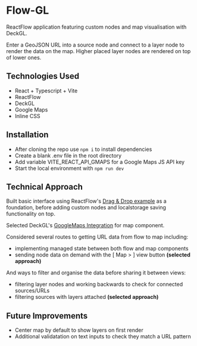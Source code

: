 # Flow-GL

ReactFlow application featuring custom nodes and map visualisation with DeckGL.

Enter a GeoJSON URL into a source node and connect to a layer node to render the data on the map. Higher placed layer nodes are rendered on top of lower ones.

## Technologies Used

- React + Typescript + Vite
- ReactFlow
- DeckGL
- Google Maps
- Inline CSS

## Installation

- After cloning the repo use `npm i` to install dependencies
- Create a blank .env file in the root directory
- Add variable VITE_REACT_API_GMAPS for a Google Maps JS API key
- Start the local environment with `npm run dev`

## Technical Approach

Built basic interface using ReactFlow's [Drag & Drop example](https://reactflow.dev/examples/interaction/drag-and-drop) as a foundation, before adding custom nodes and localstorage saving functionality on top.

Selected DeckGL's [GoogleMaps Integration](https://deck.gl/docs/developer-guide/base-maps/using-with-google-maps) for map component.

Considered several routes to getting URL data from flow to map including:
- implementing managed state between both flow and map components
- sending node data on demand with the [ Map > ] view button **(selected approach)**

And ways to filter and organise the data before sharing it between views:
- filtering layer nodes and working backwards to check for connected sources/URLs
- filtering sources with layers attached **(selected approach)**

## Future Improvements

- Center map by default to show layers on first render
- Additional validatation on text inputs to check they match a URL pattern
